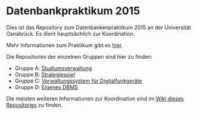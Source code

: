 # Datenbankpraktikum 2015

Dies ist das Repository zum Datenbankenpraktikum 2015 an der Universität Osnabrück. Es dient hauptsächlich zur Koordination.

Mehr Informationen zum Praktikum gibt es [hier](http://www-lehre.inf.uos.de/dbp/2015).

Die Repositories der einzelnen Gruppen sind hier zu finden:
- Gruppe A: [Studiumsverwaltung](https://github.com/OsnaCS/study-administration)
- Gruppe B: [Strategiespiel](https://github.com/OsnaCS/dbp-game)
- Gruppe C: [Verwaltungssystem für Digitalfunkgeräte](https://github.com/OsnaCS/drk-funk)
- Gruppe D: [Eigenes DBMS](https://github.com/OsnaCS/uosql-server)

Die meisten weiteren Informationen zur Koordination sind im [Wiki dieses Repositories](https://github.com/OsnaCS/dbp-2015/wiki) zu finden.
